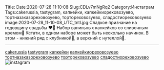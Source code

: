 Title:
Date:2020-07-28 11:10:08
Slug:CDLv7mNgRq2
Category:Инстаграм
Tags:cakerussia, tastygram, капкейки, капкейкиореховозуево, тортназаказореховозуево, тортореховозуево, сладостиореховозуево
image:2020-07-28_11-10-08_UTC_tntl.jpg
Сладкое признание на годовщину свадьбы ❤💋
Набор ванильных капкейков со сливочным кремом🧁
Кстати, в одном наборе может быть несколько начинок.
В этом - нижний ряд с клубникой🍓, а верхний с нутеллой🍫.
__________________________
[cakerussia]({tag}cakerussia) [tastygram]({tag}tastygram) [капкейки]({tag}капкейки) [капкейкиореховозуево]({tag}капкейкиореховозуево) [тортназаказореховозуево]({tag}тортназаказореховозуево) [тортореховозуево]({tag}тортореховозуево) [сладостиореховозуево]({tag}сладостиореховозуево)
![instagram]({attach}images/2020-07-28_11-10-08_UTC.jpg)
